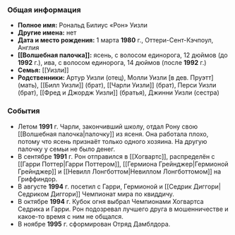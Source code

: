 ### Общая информация
- **Полное имя:** Рональд Билиус «Рон» Уизли
- **Другие имена:** нет
- **Дата и место рождения:** 1 марта **1980** г., Оттери-Сент-Кэчпоул, Англия
- **[[Волшебная палочка]]:** ясень, с волосом единорога, 12 дюймов (до **1992** г.), ива, с волосом единорога, 14 дюймов (после **1992** г.)
- **Семья:** [[Уизли]]
- **Родственники:** Артур Уизли (отец), Молли Уизли [в дев. Пруэтт] (мать), [[Билл Уизли]] (брат), [[Чарли Уизли]] (брат), Перси Уизли (брат), [[Фред и Джордж Уизли]] (братья), Джинни Уизли (сестра)

### События
- Летом **1991** г. Чарли, закончивший школу, отдал Рону свою [[Волшебная палочка|палочку]] из ясеня. Она работала плохо, потому что ясень признаёт только одного хозяина. На другую палочку у семьи не было денег.
- В сентябре **1991** г. Рон отправился в [[Хогвартс]], распределён с [[Гарри Поттер|Гарри Поттером]], [[Гермиона Грейнджер|Гермионой Грейнджер]] и [[Невилл Лонгботтом|Невиллом Лонгботтомом]] на Гриффиндор.
- В августе **1994** г. посетил с Гарри, Гермионой и [[Седрик Диггори|Седриком Диггори]] Чемпионат мира по квиддичу.
- В октябре **1994** г. Кубок огня выбрал Чемпионами Хогвартса Седрика и Гарри. Рон подозревал лучшего друга в мошенничестве и какое-то время с ним не общался.
- В ноябре **1995** г. сформирован Отряд Дамблдора.